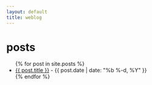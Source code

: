 ```yaml
---
layout: default
title: weblog
---
```


# posts

<ul>
  {% for post in site.posts %}
    <li>
      <a href="{{ post.url }}">{{ post.title }}</a> - {{ post.date | date: "%b %-d, %Y" }}
    </li>
  {% endfor %}
</ul>
